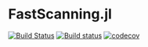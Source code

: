 # FastScanning.jl

[![Build Status](https://travis-ci.com/HolyLab/FastScanning.jl.svg?branch=master)](https://travis-ci.com/HolyLab/FastScanning.jl)
[![Build status](https://ci.appveyor.com/api/projects/status/ojb4egwp9527kqy9/branch/master?svg=true)](https://ci.appveyor.com/project/Cody-G/fastscanning-jl/branch/master)
[![codecov](https://codecov.io/gh/HolyLab/FastScanning.jl/branch/master/graph/badge.svg)](https://codecov.io/gh/HolyLab/FastScanning.jl)
